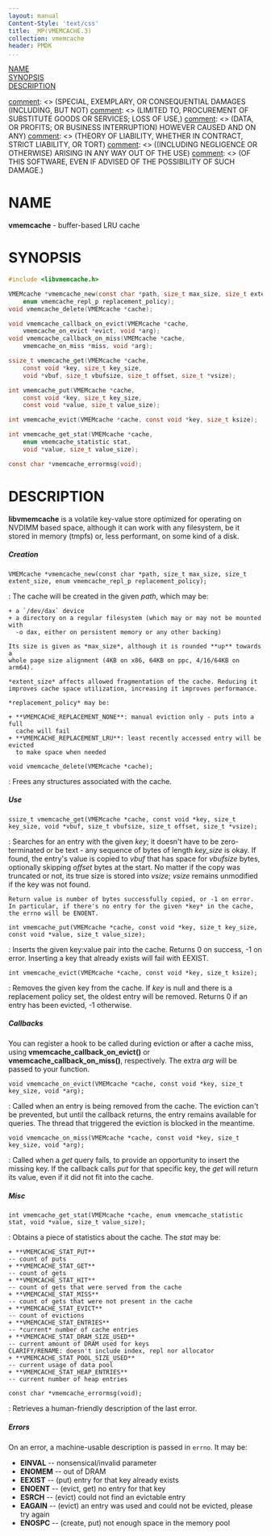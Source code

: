 ```yaml
---
layout: manual
Content-Style: 'text/css'
title: _MP(VMEMCACHE.3)
collection: vmemcache
header: PMDK
...
```


[NAME](#name)<br />
[SYNOPSIS](#synopsis)<br />
[DESCRIPTION](#description)<br />

[comment]: <> (Copyright 2019, Intel Corporation)

[comment]: <> (Redistribution and use in source and binary forms, with or without)
[comment]: <> (modification, are permitted provided that the following conditions)
[comment]: <> (are met:)
[comment]: <> (    * Redistributions of source code must retain the above copyright)
[comment]: <> (      notice, this list of conditions and the following disclaimer.)
[comment]: <> (    * Redistributions in binary form must reproduce the above copyright)
[comment]: <> (      notice, this list of conditions and the following disclaimer in)
[comment]: <> (      the documentation and/or other materials provided with the)
[comment]: <> (      distribution.)
[comment]: <> (    * Neither the name of the copyright holder nor the names of its)
[comment]: <> (      contributors may be used to endorse or promote products derived)
[comment]: <> (      from this software without specific prior written permission.)

[comment]: <> (THIS SOFTWARE IS PROVIDED BY THE COPYRIGHT HOLDERS AND CONTRIBUTORS)
[comment]: <> ("AS IS" AND ANY EXPRESS OR IMPLIED WARRANTIES, INCLUDING, BUT NOT)
[comment]: <> (LIMITED TO, THE IMPLIED WARRANTIES OF MERCHANTABILITY AND FITNESS FOR)
[comment]: <> (A PARTICULAR PURPOSE ARE DISCLAIMED. IN NO EVENT SHALL THE COPYRIGHT)
[comment]: <> (OWNER OR CONTRIBUTORS BE LIABLE FOR ANY DIRECT, INDIRECT, INCIDENTAL,)
[comment]: <> (SPECIAL, EXEMPLARY, OR CONSEQUENTIAL DAMAGES (INCLUDING, BUT NOT)
[comment]: <> (LIMITED TO, PROCUREMENT OF SUBSTITUTE GOODS OR SERVICES; LOSS OF USE,)
[comment]: <> (DATA, OR PROFITS; OR BUSINESS INTERRUPTION) HOWEVER CAUSED AND ON ANY)
[comment]: <> (THEORY OF LIABILITY, WHETHER IN CONTRACT, STRICT LIABILITY, OR TORT)
[comment]: <> ((INCLUDING NEGLIGENCE OR OTHERWISE) ARISING IN ANY WAY OUT OF THE USE)
[comment]: <> (OF THIS SOFTWARE, EVEN IF ADVISED OF THE POSSIBILITY OF SUCH DAMAGE.)

# NAME #

**vmemcache** - buffer-based LRU cache

# SYNOPSIS #

```c
#include <libvmemcache.h>

VMEMcache *vmemcache_new(const char *path, size_t max_size, size_t extent_size,
	enum vmemcache_repl_p replacement_policy);
void vmemcache_delete(VMEMcache *cache);

void vmemcache_callback_on_evict(VMEMcache *cache,
	vmemcache_on_evict *evict, void *arg);
void vmemcache_callback_on_miss(VMEMcache *cache,
	vmemcache_on_miss *miss, void *arg);

ssize_t vmemcache_get(VMEMcache *cache,
	const void *key, size_t key_size,
	void *vbuf, size_t vbufsize, size_t offset, size_t *vsize);

int vmemcache_put(VMEMcache *cache,
	const void *key, size_t key_size,
	const void *value, size_t value_size);

int vmemcache_evict(VMEMcache *cache, const void *key, size_t ksize);

int vmemcache_get_stat(VMEMcache *cache,
	enum vmemcache_statistic stat,
	void *value, size_t value_size);

const char *vmemcache_errormsg(void);
```

# DESCRIPTION #

**libvmemcache** is a volatile key-value store optimized for operating on
NVDIMM based space, although it can work with any filesystem, be it stored
in memory (tmpfs) or, less performant, on some kind of a disk.


##### Creation #####

`VMEMcache *vmemcache_new(const char *path, size_t max_size, size_t extent_size, enum vmemcache_repl_p replacement_policy);`

:   The cache will be created in the given *path*, which may be:

    + a `/dev/dax` device
    + a directory on a regular filesystem (which may or may not be mounted with
      -o dax, either on persistent memory or any other backing)

    Its size is given as *max_size*, although it is rounded **up** towards a
    whole page size alignment (4KB on x86, 64KB on ppc, 4/16/64KB on arm64).

    *extent_size* affects allowed fragmentation of the cache. Reducing it
    improves cache space utilization, increasing it improves performance.

    *replacement_policy* may be:

    + **VMEMCACHE_REPLACEMENT_NONE**: manual eviction only - puts into a full
      cache will fail
    + **VMEMCACHE_REPLACEMENT_LRU**: least recently accessed entry will be evicted
      to make space when needed


`void vmemcache_delete(VMEMcache *cache);`

:   Frees any structures associated with the cache.


##### Use #####

`ssize_t vmemcache_get(VMEMcache *cache, const void *key, size_t key_size, void *vbuf, size_t vbufsize, size_t offset, size_t *vsize);`

:   Searches for an entry with the given *key*; it doesn't have to be
    zero-terminated or be text - any sequence of bytes of length *key_size*
    is okay. If found, the entry's value is copied to *vbuf* that has space
    for *vbufsize* bytes, optionally skipping *offset* bytes at the start.
    No matter if the copy was truncated or not, its true size is stored into
    *vsize*; *vsize* remains unmodified if the key was not found.

    Return value is number of bytes successfully copied, or -1 on error.
    In particular, if there's no entry for the given *key* in the cache,
    the errno will be ENOENT.


`int vmemcache_put(VMEMcache *cache, const void *key, size_t key_size, const void *value, size_t value_size);`

:   Inserts the given key:value pair into the cache. Returns 0 on success,
    -1 on error. Inserting a key that already exists will fail with EEXIST.


`int vmemcache_evict(VMEMcache *cache, const void *key, size_t ksize);`

:   Removes the given key from the cache. If *key* is null and there is a
    replacement policy set, the oldest entry will be removed. Returns 0 if
    an entry has been evicted, -1 otherwise.


##### Callbacks #####

You can register a hook to be called during eviction or after a cache miss,
using **vmemcache_callback_on_evict()** or **vmemcache_callback_on_miss()**,
respectively. The extra *arg* will be passed to your function.

`void vmemcache_on_evict(VMEMcache *cache, const void *key, size_t key_size, void *arg);`

:   Called when an entry is being removed from the cache. The eviction can't
    be prevented, but until the callback returns, the entry remains available
    for queries. The thread that triggered the eviction is blocked in the
    meantime.


`void vmemcache_on_miss(VMEMcache *cache, const void *key, size_t key_size, void *arg);`

:   Called when a *get* query fails, to provide an opportunity to insert the
    missing key. If the callback calls *put* for that specific key, the *get*
    will return its value, even if it did not fit into the cache.


##### Misc #####

`int vmemcache_get_stat(VMEMcache *cache, enum vmemcache_statistic stat, void *value, size_t value_size);`

:   Obtains a piece of statistics about the cache. The *stat* may be:

    + **VMEMCACHE_STAT_PUT**
	-- count of puts
    + **VMEMCACHE_STAT_GET**
	-- count of gets
    + **VMEMCACHE_STAT_HIT**
	-- count of gets that were served from the cache
    + **VMEMCACHE_STAT_MISS**
	-- count of gets that were not present in the cache
    + **VMEMCACHE_STAT_EVICT**
	-- count of evictions
    + **VMEMCACHE_STAT_ENTRIES**
	-- *current* number of cache entries
    + **VMEMCACHE_STAT_DRAM_SIZE_USED**
	-- current amount of DRAM used for keys
	CLARIFY/RENAME: doesn't include index, repl nor allocator
    + **VMEMCACHE_STAT_POOL_SIZE_USED**
	-- current usage of data pool
    + **VMEMCACHE_STAT_HEAP_ENTRIES**
	-- current number of heap entries


`const char *vmemcache_errormsg(void);`

:   Retrieves a human-friendly description of the last error.


##### Errors #####

On an error, a machine-usable description is passed in `errno`. It may be:

+ **EINVAL** -- nonsensical/invalid parameter
+ **ENOMEM** -- out of DRAM
+ **EEXIST** -- (put) entry for that key already exists
+ **ENOENT** -- (evict, get) no entry for that key
+ **ESRCH** -- (evict) could not find an evictable entry
+ **EAGAIN** -- (evict) an entry was used and could not be evicted, please try again
+ **ENOSPC** -- (create, put) not enough space in the memory pool
